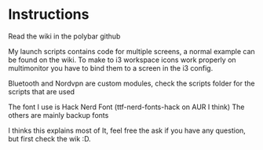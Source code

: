 # Instructions

Read the wiki in the polybar github

My launch scripts contains code for multiple screens, a normal example can be found on the wiki.
To make to i3 workspace icons work properly on multimonitor you have to bind them to a screen in the i3 config.

Bluetooth and Nordvpn are custom modules, check the scripts folder for the scripts that are used

The font I use is Hack Nerd Font (ttf-nerd-fonts-hack on AUR I think)
The others are mainly backup fonts

I thinks this explains most of It, feel free the ask if you have any question, but first check the wik :D.
